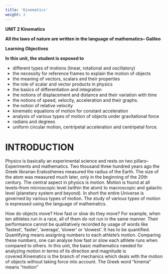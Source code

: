 ```yaml
---
title: 'Kinematics'
weight: 2
---
```


**UNIT 2 Kinematics**

**All the laws of nature are written in the language of mathematics– Galileo**

**Learning Objectives**

**In this unit, the student is exposed to** 
- different types of motions (linear, rotational and oscillatory)
-  the necessity for reference frames to explain the motion of objects
-  the meaning of vectors, scalars and their properties 
-  the role of scalar and vector products in physics 
-  the basics of differentiation and integration 
-  the notions of displacement and distance and their variation with time 
-  the notions of speed, velocity, acceleration and their graphs.
-  the notion of relative velocity 
-  kinematic equations of motion for constant acceleration 
-  analysis of various types of motion of objects under gravitational force
-  radians and degrees 
-  uniform circular motion, centripetal acceleration and centripetal force.

# INTRODUCTION
Physics is basically an experimental science and rests on two pillars–Experiments and mathematics. Two thousand three hundred years ago the Greek librarian Eratosthenes measured the radius of the Earth. The size of the atom was measured much later, only in the beginning of the 20th century. The central aspect in physics is motion. Motion is found at all levels–from microscopic level (within the atom) to macroscopic and galactic level (planetary system and beyond). In short the entire Universe is governed by various types of motion. The study of various types of motion is expressed using the language of mathematics.

How do objects move? How fast or slow do they move? For example, when ten athletes run in a race, all of them do not run in the same manner. Their performance cannot be qualitatively recorded by usage of words like ‘fastest’, ‘faster’, ‘average’, ‘slower’ or ‘slowest’. It has to be quantified. Quantifying means assigning numbers to each athlete’s motion. Comparing these numbers, one can analyse how fast or slow each athlete runs when compared to others. In this unit, the basic mathematics needed for analyzing motion in terms of its direction and magnitude is covered.Kinematics is the branch of mechanics which deals with the motion of objects without taking force into account. The Greek word “kinema” means “motion”
